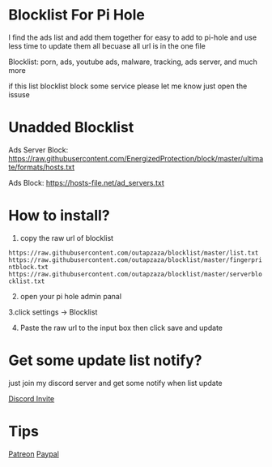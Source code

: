 # Blocklist For Pi Hole
I find the ads list and add them together for easy to add to pi-hole and use less time to update them all becuase all url is in the one file

Blocklist: porn, ads, youtube ads, malware, tracking, ads server, and much more

if this list blocklist block some service please let me know just open the issuse

# Unadded Blocklist

Ads Server Block: https://raw.githubusercontent.com/EnergizedProtection/block/master/ultimate/formats/hosts.txt

Ads Block: https://hosts-file.net/ad_servers.txt

# How to install?
1. copy the raw url of blocklist 

`https://raw.githubusercontent.com/outapzaza/blocklist/master/list.txt` `https://raw.githubusercontent.com/outapzaza/blocklist/master/fingerprintblock.txt` `https://raw.githubusercontent.com/outapzaza/blocklist/master/serverblocklist.txt`

2. open your pi hole admin panal

3.click settings -> Blocklist

4. Paste the raw url to the input box then click save and update

# Get some update list notify?
just join my discord server and get some notify when list update

[Discord Invite](https://discord.gg/sSQxVAe)

# Tips
[Patreon](https://www.patreon.com/outapzaza)
[Paypal](paypal.me/outapzaza)
